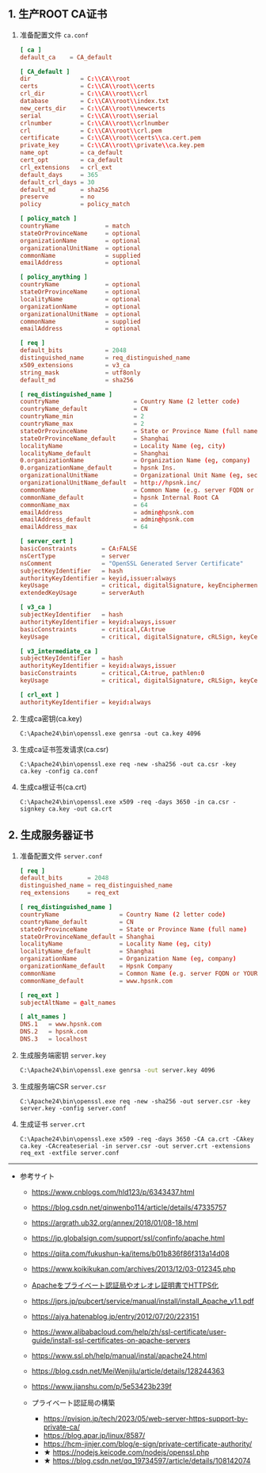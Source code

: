 
## 1. 生产ROOT CA证书

1. 准备配置文件 `ca.conf`
    ```conf
    [ ca ]
    default_ca    = CA_default

    [ CA_default ]
    dir              = C:\\CA\\root
    certs            = C:\\CA\\root\\certs
    crl_dir          = C:\\CA\\root\\crl
    database         = C:\\CA\\root\\index.txt
    new_certs_dir    = C:\\CA\\root\\newcerts
    serial           = C:\\CA\\root\\serial
    crlnumber        = C:\\CA\\root\\crlnumber
    crl              = C:\\CA\\root\\crl.pem
    certificate      = C:\\CA\\root\\certs\\ca.cert.pem
    private_key      = C:\\CA\\root\\private\\ca.key.pem
    name_opt         = ca_default
    cert_opt         = ca_default
    crl_extensions   = crl_ext
    default_days     = 365
    default_crl_days = 30
    default_md       = sha256
    preserve         = no
    policy           = policy_match

    [ policy_match ]
    countryName             = match
    stateOrProvinceName     = optional
    organizationName        = optional
    organizationalUnitName  = optional
    commonName              = supplied
    emailAddress            = optional

    [ policy_anything ]
    countryName             = optional
    stateOrProvinceName     = optional
    localityName            = optional
    organizationName        = optional
    organizationalUnitName  = optional
    commonName              = supplied
    emailAddress            = optional

    [ req ]
    default_bits            = 2048
    distinguished_name      = req_distinguished_name
    x509_extensions         = v3_ca
    string_mask             = utf8only
    default_md              = sha256

    [ req_distinguished_name ]
    countryName                     = Country Name (2 letter code)
    countryName_default             = CN
    countryName_min                 = 2
    countryName_max                 = 2
    stateOrProvinceName             = State or Province Name (full name)
    stateOrProvinceName_default     = Shanghai
    localityName                    = Locality Name (eg, city)
    localityName_default            = Shanghai
    0.organizationName              = Organization Name (eg, company)
    0.organizationName_default      = hpsnk Ins.
    organizationalUnitName          = Organizational Unit Name (eg, section)
    organizationalUnitName_default  = http://hpsnk.inc/
    commonName                      = Common Name (e.g. server FQDN or YOUR name)
    commonName_default              = hpsnk Internal Root CA
    commonName_max                  = 64
    emailAddress                    = admin@hpsnk.com
    emailAddress_default            = admin@hpsnk.com
    emailAddress_max                = 64

    [ server_cert ]
    basicConstraints       = CA:FALSE
    nsCertType             = server
    nsComment              = "OpenSSL Generated Server Certificate"
    subjectKeyIdentifier   = hash
    authorityKeyIdentifier = keyid,issuer:always
    keyUsage               = critical, digitalSignature, keyEncipherment
    extendedKeyUsage       = serverAuth

    [ v3_ca ]
    subjectKeyIdentifier   = hash
    authorityKeyIdentifier = keyid:always,issuer
    basicConstraints       = critical,CA:true
    keyUsage               = critical, digitalSignature, cRLSign, keyCertSign

    [ v3_intermediate_ca ]
    subjectKeyIdentifier   = hash
    authorityKeyIdentifier = keyid:always,issuer
    basicConstraints       = critical,CA:true, pathlen:0
    keyUsage               = critical, digitalSignature, cRLSign, keyCertSign

    [ crl_ext ]
    authorityKeyIdentifier = keyid:always
    ```

2. 生成ca密钥(ca.key)
    ```
    C:\Apache24\bin\openssl.exe genrsa -out ca.key 4096
    ```

3. 生成ca证书签发请求(ca.csr)
    ```
    C:\Apache24\bin\openssl.exe req -new -sha256 -out ca.csr -key ca.key -config ca.conf
    ```
4. 生成ca根证书(ca.crt)
    ```
    C:\Apache24\bin\openssl.exe x509 -req -days 3650 -in ca.csr -signkey ca.key -out ca.crt
    ```

## 2. 生成服务器证书
1. 准备配置文件 `server.conf`
    ```conf
    [ req ]
    default_bits       = 2048
    distinguished_name = req_distinguished_name
    req_extensions     = req_ext

    [ req_distinguished_name ]
    countryName                 = Country Name (2 letter code)
    countryName_default         = CN
    stateOrProvinceName         = State or Province Name (full name)
    stateOrProvinceName_default = Shanghai
    localityName                = Locality Name (eg, city)
    localityName_default        = Shanghai
    organizationName            = Organization Name (eg, company)
    organizationName_default    = Hpsnk Company
    commonName                  = Common Name (e.g. server FQDN or YOUR name)
    commonName_default          = www.hpsnk.com

    [ req_ext ]
    subjectAltName = @alt_names

    [ alt_names ]
    DNS.1   = www.hpsnk.com
    DNS.2   = hpsnk.com
    DNS.3   = localhost
    ```

2. 生成服务端密钥 `server.key`
    ```cmd
    C:\Apache24\bin\openssl.exe genrsa -out server.key 4096
    ```

3. 生成服务端CSR `server.csr`
    ```
    C:\Apache24\bin\openssl.exe req -new -sha256 -out server.csr -key server.key -config server.conf
    ```

4. 生成证书 `server.crt`
    ```
    C:\Apache24\bin\openssl.exe x509 -req -days 3650 -CA ca.crt -CAkey ca.key -CAcreateserial -in server.csr -out server.crt -extensions req_ext -extfile server.conf
    ```

----

* 参考サイト
    * https://www.cnblogs.com/hld123/p/6343437.html
    * https://blog.csdn.net/qinwenbo114/article/details/47335757
    * https://argrath.ub32.org/annex/2018/01/08-18.html
    * https://jp.globalsign.com/support/ssl/confinfo/apache.html
    * https://qiita.com/fukushun-ka/items/b01b836f86f313a14d08
    * https://www.koikikukan.com/archives/2013/12/03-012345.php
    * [Apacheをプライベート認証局やオレオレ証明書でHTTPS化](https://pvision.jp/tech/2023/05/apache-how-to-enable-https/)
    * https://jprs.jp/pubcert/service/manual/install/install_Apache_v1.1.pdf
    * https://ajya.hatenablog.jp/entry/2012/07/20/223151
    * https://www.alibabacloud.com/help/zh/ssl-certificate/user-guide/install-ssl-certificates-on-apache-servers
    * https://www.ssl.ph/help/manual/instal/apache24.html
    
    * https://blog.csdn.net/MeiWenjilu/article/details/128244363
    * https://www.jianshu.com/p/5e53423b239f

    * プライベート認証局の構築
        * https://pvision.jp/tech/2023/05/web-server-https-support-by-private-ca/
        * https://blog.apar.jp/linux/8587/
        * https://hcm-jinjer.com/blog/e-sign/private-certificate-authority/
        * ★ https://nodejs.keicode.com/nodejs/openssl.php
        * ★ https://blog.csdn.net/qq_19734597/article/details/108142074
